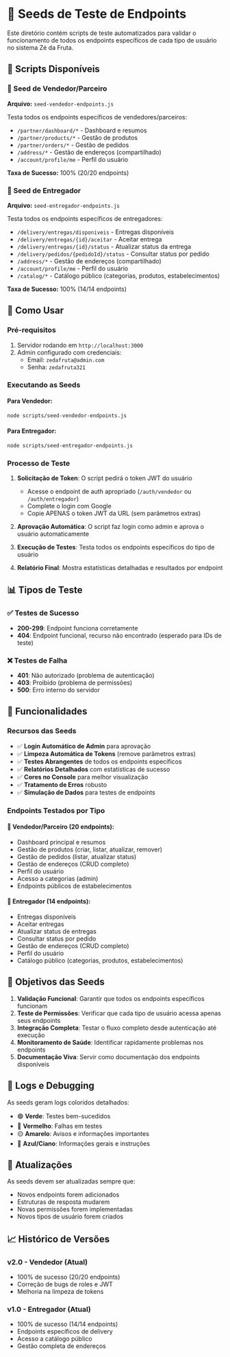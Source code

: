 # 🧪 Seeds de Teste de Endpoints

Este diretório contém scripts de teste automatizados para validar o funcionamento de todos os endpoints específicos de cada tipo de usuário no sistema Zé da Fruta.

## 📁 Scripts Disponíveis

### 🏪 Seed de Vendedor/Parceiro
**Arquivo:** `seed-vendedor-endpoints.js`

Testa todos os endpoints específicos de vendedores/parceiros:
- `/partner/dashboard/*` - Dashboard e resumos
- `/partner/products/*` - Gestão de produtos
- `/partner/orders/*` - Gestão de pedidos
- `/address/*` - Gestão de endereços (compartilhado)
- `/account/profile/me` - Perfil do usuário

**Taxa de Sucesso:** 100% (20/20 endpoints)

### 🚚 Seed de Entregador
**Arquivo:** `seed-entregador-endpoints.js`

Testa todos os endpoints específicos de entregadores:
- `/delivery/entregas/disponiveis` - Entregas disponíveis
- `/delivery/entregas/{id}/aceitar` - Aceitar entrega
- `/delivery/entregas/{id}/status` - Atualizar status da entrega
- `/delivery/pedidos/{pedidoId}/status` - Consultar status por pedido
- `/address/*` - Gestão de endereços (compartilhado)
- `/account/profile/me` - Perfil do usuário
- `/catalog/*` - Catálogo público (categorias, produtos, estabelecimentos)

**Taxa de Sucesso:** 100% (14/14 endpoints)

## 🚀 Como Usar

### Pré-requisitos
1. Servidor rodando em `http://localhost:3000`
2. Admin configurado com credenciais:
   - Email: `zedafruta@admin.com`
   - Senha: `zedafruta321`

### Executando as Seeds

#### Para Vendedor:
```bash
node scripts/seed-vendedor-endpoints.js
```

#### Para Entregador:
```bash
node scripts/seed-entregador-endpoints.js
```

### Processo de Teste

1. **Solicitação de Token**: O script pedirá o token JWT do usuário
   - Acesse o endpoint de auth apropriado (`/auth/vendedor` ou `/auth/entregador`)
   - Complete o login com Google
   - Copie APENAS o token JWT da URL (sem parâmetros extras)

2. **Aprovação Automática**: O script faz login como admin e aprova o usuário automaticamente

3. **Execução de Testes**: Testa todos os endpoints específicos do tipo de usuário

4. **Relatório Final**: Mostra estatísticas detalhadas e resultados por endpoint

## 📊 Tipos de Teste

### ✅ Testes de Sucesso
- **200-299**: Endpoint funciona corretamente
- **404**: Endpoint funcional, recurso não encontrado (esperado para IDs de teste)

### ❌ Testes de Falha
- **401**: Não autorizado (problema de autenticação)
- **403**: Proibido (problema de permissões)
- **500**: Erro interno do servidor

## 🔧 Funcionalidades

### Recursos das Seeds
- ✅ **Login Automático de Admin** para aprovação
- ✅ **Limpeza Automática de Tokens** (remove parâmetros extras)
- ✅ **Testes Abrangentes** de todos os endpoints específicos
- ✅ **Relatórios Detalhados** com estatísticas de sucesso
- ✅ **Cores no Console** para melhor visualização
- ✅ **Tratamento de Erros** robusto
- ✅ **Simulação de Dados** para testes de endpoints

### Endpoints Testados por Tipo

#### 🏪 Vendedor/Parceiro (20 endpoints):
- Dashboard principal e resumos
- Gestão de produtos (criar, listar, atualizar, remover)
- Gestão de pedidos (listar, atualizar status)
- Gestão de endereços (CRUD completo)
- Perfil do usuário
- Acesso a categorias (admin)
- Endpoints públicos de estabelecimentos

#### 🚚 Entregador (14 endpoints):
- Entregas disponíveis
- Aceitar entregas
- Atualizar status de entregas
- Consultar status por pedido
- Gestão de endereços (CRUD completo)
- Perfil do usuário
- Catálogo público (categorias, produtos, estabelecimentos)

## 🎯 Objetivos das Seeds

1. **Validação Funcional**: Garantir que todos os endpoints específicos funcionam
2. **Teste de Permissões**: Verificar que cada tipo de usuário acessa apenas seus endpoints
3. **Integração Completa**: Testar o fluxo completo desde autenticação até execução
4. **Monitoramento de Saúde**: Identificar rapidamente problemas nos endpoints
5. **Documentação Viva**: Servir como documentação dos endpoints disponíveis

## 📝 Logs e Debugging

As seeds geram logs coloridos detalhados:
- 🟢 **Verde**: Testes bem-sucedidos
- 🔴 **Vermelho**: Falhas em testes
- 🟡 **Amarelo**: Avisos e informações importantes
- 🔵 **Azul/Ciano**: Informações gerais e instruções

## 🔄 Atualizações

As seeds devem ser atualizadas sempre que:
- Novos endpoints forem adicionados
- Estruturas de resposta mudarem
- Novas permissões forem implementadas
- Novos tipos de usuário forem criados

## 📈 Histórico de Versões

### v2.0 - Vendedor (Atual)
- 100% de sucesso (20/20 endpoints)
- Correção de bugs de roles e JWT
- Melhoria na limpeza de tokens

### v1.0 - Entregador (Atual)
- 100% de sucesso (14/14 endpoints)
- Endpoints específicos de delivery
- Acesso a catálogo público
- Gestão completa de endereços
